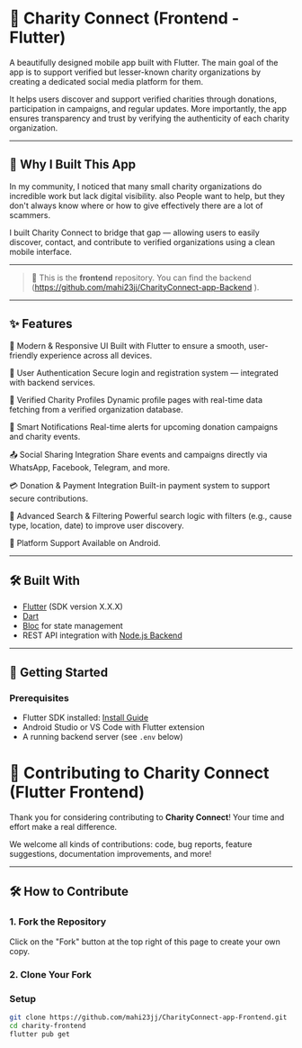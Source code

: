 # 🤲 Charity Connect (Frontend - Flutter)

A beautifully designed mobile app built with Flutter. The main goal of the app is to support verified but lesser-known charity organizations by creating a dedicated social media platform for them.

It helps users discover and support verified charities through donations, participation in campaigns, and regular updates. More importantly, the app ensures transparency and trust by verifying the authenticity of each charity organization.

--- 

## 🎯 Why I Built This App

In my community, I noticed that many small charity organizations do incredible work but lack digital visibility. also People want to help, but they don't always know where or how to give effectively there are a lot of scammers.

I built Charity Connect to bridge that gap — allowing users to easily discover, contact, and contribute to verified organizations using a clean mobile interface.

--- 

> 🔗 This is the **frontend** repository. You can find the backend (https://github.com/mahi23jj/CharityConnect-app-Backend
).

---

## ✨ Features

🎨 Modern & Responsive UI
Built with Flutter to ensure a smooth, user-friendly experience across all devices.

🔐 User Authentication
Secure login and registration system — integrated with backend services.

🏢 Verified Charity Profiles
Dynamic profile pages with real-time data fetching from a verified organization database.

🔔 Smart Notifications
Real-time alerts for upcoming donation campaigns and charity events.

📤 Social Sharing Integration
Share events and campaigns directly via WhatsApp, Facebook, Telegram, and more.

💳 Donation & Payment Integration
Built-in payment system to support secure contributions.

🔎 Advanced Search & Filtering
Powerful search logic with filters (e.g., cause type, location, date) to improve user discovery.

🔄 Platform Support
Available on Android.

---

## 🛠️ Built With

- [Flutter](https://flutter.dev/) (SDK version X.X.X)
- [Dart](https://dart.dev/)
- [Bloc](https://pub.dev/packages/provider) for state management
- REST API integration with [Node.js Backend](https://github.com/mahi23jj/CharityConnect-app-Backend)

---

## 🚀 Getting Started

### Prerequisites

- Flutter SDK installed: [Install Guide](https://docs.flutter.dev/get-started/install)
- Android Studio or VS Code with Flutter extension
- A running backend server (see `.env` below)

# 🤝 Contributing to Charity Connect (Flutter Frontend)

Thank you for considering contributing to **Charity Connect**! Your time and effort make a real difference.

We welcome all kinds of contributions: code, bug reports, feature suggestions, documentation improvements, and more!

---

## 🛠️ How to Contribute

### 1. Fork the Repository

Click on the "Fork" button at the top right of this page to create your own copy.

### 2. Clone Your Fork


### Setup

```bash
git clone https://github.com/mahi23jj/CharityConnect-app-Frontend.git
cd charity-frontend
flutter pub get
```


